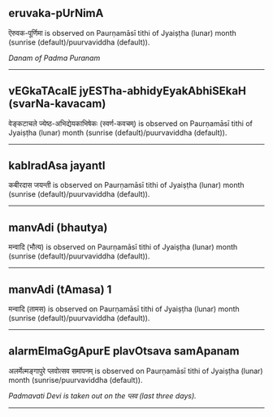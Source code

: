 ## eruvaka-pUrNimA
ऎरुवक-पूर्णिमा is observed on Paurṇamāsī tithi of Jyaiṣṭha (lunar) month (sunrise (default)/puurvaviddha (default)).

_Danam of Padma Puranam_

---
## vEGkaTAcalE jyESTha-abhidyEyakAbhiSEkaH (svarNa-kavacam)
वेङ्कटाचले ज्येष्ठ-अभिद्येयकाभिषेकः (स्वर्ण-कवचम्) is observed on Paurṇamāsī tithi of Jyaiṣṭha (lunar) month (sunrise (default)/puurvaviddha (default)).



---
## kabIradAsa jayantI
कबीरदास जयन्ती is observed on Paurṇamāsī tithi of Jyaiṣṭha (lunar) month (sunrise (default)/puurvaviddha (default)).



---
## manvAdi (bhautya)
मन्वादि (भौत्य) is observed on Paurṇamāsī tithi of Jyaiṣṭha (lunar) month (sunrise (default)/puurvaviddha (default)).



---
## manvAdi (tAmasa) 1
मन्वादि (तामस) is observed on Paurṇamāsī tithi of Jyaiṣṭha (lunar) month (sunrise (default)/puurvaviddha (default)).



---
## alarmElmaGgApurE plavOtsava samApanam
अलर्मेल्मङ्गापुरे प्लवोत्सव समापनम् is observed on Paurṇamāsī tithi of Jyaiṣṭha (lunar) month (sunrise/puurvaviddha (default)).

_Padmavati Devi is taken out on the प्लव (last three days)._

---
